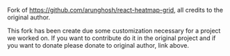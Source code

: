 Fork of https://github.com/arunghosh/react-heatmap-grid, all credits to the original author.

This fork has been create due some customization necessary for a project we worked on.
If you want to contribute do it in the original project and if you want to donate please donate to original author, link above.
